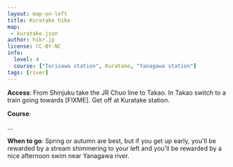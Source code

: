 ```yaml
---
layout: map-on-left
title: Kuratake hike
map: 
 - kuratake.json
author: hikr.jp
license: CC-BY-NC
info:
  level: 4
  course: ["Torisawa station", Kuratake, "Yanagawa station"]
tags: [river]
---
```


**Access**: 
From Shinjuku take the JR Chuo line to Takao. In Takao switch to a train going towards [FIXME]. Get off at Kuratake station.

**Course**:

...

**When to go**:
Spring or autumn are best, but if you get up early, you'll be rewarded by a stream shimmering to your left and you'll be rewarded by a nice afternoon swim near Yanagawa river.